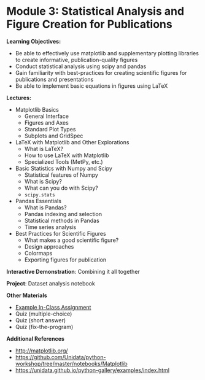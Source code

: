 # Module 3: Statistical Analysis and Figure Creation for Publications

**Learning Objectives:**

- Be able to effectively use matplotlib and supplementary plotting libraries to create informative, publication-quality figures
- Conduct statistical analysis using scipy and pandas
- Gain familiarity with best-practices for creating scientific figures for publications and presentations
- Be able to implement basic equations in figures using LaTeX

**Lectures:**

- Matplotlib Basics
    - General Interface
    - Figures and Axes
    - Standard Plot Types
    - Subplots and GridSpec
- LaTeX with Matplotlib and Other Explorations
    - What is LaTeX?
    - How to use LaTeX with Matplotlib
    - Specialized Tools (MetPy, etc.)
- Basic Statistics with Numpy and Scipy
    - Statistical features of Numpy
    - What is Scipy?
    - What can you do with Scipy?
    - `scipy.stats`
- Pandas Essentials
    - What is Pandas?
    - Pandas indexing and selection
    - Statistical methods in Pandas
    - Time series analysis
- Best Practices for Scientific Figures
    - What makes a good scientific figure?
    - Design approaches
    - Colormaps
    - Exporting figures for publication

**Interactive Demonstration**: Combining it all together

**Project**: Dataset analysis notebook

**Other Materials**

- [Example In-Class Assignment](in_class_assignment_3.md)
- Quiz (multiple-choice)
- Quiz (short answer)
- Quiz (fix-the-program)

**Additional References**

- http://matplotlib.org/ 
- https://github.com/Unidata/python-workshop/tree/master/notebooks/Matplotlib
- https://unidata.github.io/python-gallery/examples/index.html
